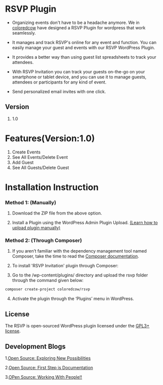 # RSVP Plugin

* Organizing events don't have to be a headache anymore. We in [coloredcow](https://www.coloredcow.com) have designed a RSVP Plugin for wordpress that work seamlessly.

* It manages and track RSVP's online for any event and function. You can easily manage your guest and events with our RSVP WordPress Plugin.
* It provides a better way than using guest list spreadsheets to track your attendees. 
* With RSVP Invitation you can track your guests on-the-go on your smartphone or tablet device, and you can use it to manage  guests, attendees or participants for any kind of event.
* Send personalized email invites with one click.
## Version
1. 1.0 

# Features(Version:1.0)
1. Create Events
2. See All Events/Delete Event
3. Add Guest
4. See All Guests/Delete Guest


# Installation Instruction
### Method 1: (Manually)
1. Download the ZIP file from the above option.

2. Install a Plugin using the WordPress Admin Plugin Upload. [(Learn how to upload plugin manually)](http://www.wpbeginner.com/beginners-guide/step-by-step-guide-to-install-a-wordpress-plugin-for-beginners/)

### Method 2: (Through Composer)
1. If you aren’t familiar with the dependency management tool named Composer, take the time to read the [Composer documentation](https://getcomposer.org/doc/00-intro.md).

2. To install 'RSVP Invitation' plugin through Composer:

3. Go to the /wp-content/plugins/ directory and upload the rsvp folder through the command given below:

```bash
composer create-project coloredcow/rsvp 
```
4. Activate the plugin through the ‘Plugins’ menu in WordPress.

## License
The RSVP is open-sourced WordPress plugin licensed under the [GPL3+ license](https://opensource.org/licenses/gpl-license).

## Development Blogs
1.[Open Source: Exploring New Possibilities](https://www.linkedin.com/pulse/open-sourse-exploring-new-possiblities-vivek-amola)

2.[Open Source: First Step is Documentation](https://www.linkedin.com/pulse/open-source-first-step-documentation-vivek-amola)

3.[OPen Source: Working With People!!](https://www.linkedin.com/pulse/working-people-vivek-amola)

